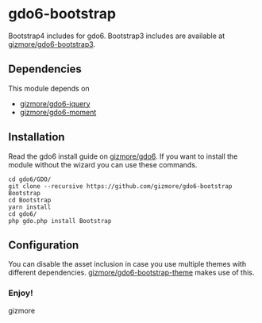 # gdo6-bootstrap
Bootstrap4 includes for gdo6. Bootstrap3 includes are available at [gizmore/gdo6-bootstrap3](https://github.com/gizmore/gdo6-bootstrap3).

## Dependencies
This module depends on
- [gizmore/gdo6-jquery](https://github.com/gizmore/gdo6-jquery)
- [gizmore/gdo6-moment](https://github.com/gizmore/gdo6-moment)

## Installation
Read the gdo6 install guide on [gizmore/gdo6](https://github.com/gizmore/gdo6 "GDO6 core").
If you want to install the module without the wizard you can use these commands.

    cd gdo6/GDO/
    git clone --recursive https://github.com/gizmore/gdo6-bootstrap Bootstrap
    cd Bootstrap
    yarn install
    cd gdo6/
    php gdo.php install Bootstrap

## Configuration
You can disable the asset inclusion in case you use multiple themes with different dependencies.
[gizmore/gdo6-bootstrap-theme](https://github.com/gizmore/gdo6-bootstrap-theme "GDO6 Bootstrap Theme") makes use of this.

### Enjoy!
gizmore
